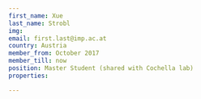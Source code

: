 ```yaml
---
first_name: Xue
last_name: Strobl
img:
email: first.last@imp.ac.at
country: Austria
member_from: October 2017
member_till: now
position: Master Student (shared with Cochella lab)
properties:

---
```

